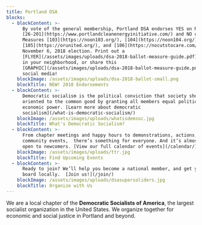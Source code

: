 ```yaml
---
title: Portland DSA
blocks:
  - blockContent: >-
      By vote of the general membership, Portland DSA endorses YES on Measure
      [26-201](https://www.portlandcleanenergyinitiative.com/) and NO on
      Measures [103](https://noon103.org/), [104](https://noon104.org/),
      [105](https://orunited.org/), and [106](https://nocutstocare.com/) for the
      November 6, 2018 election. Print out a
      [FLYER](/assets/images/uploads/dsa-2018-ballot-measure-guide.pdf) to post
      in your neighborhood, or share this
      [GRAPHIC](/assets/images/uploads/dsa-2018-ballot-measure-guide.png) on
      social media!
    blockImage: /assets/images/uploads/dsa-2018-ballot-small.png
    blockTitle: NEW! 2018 Endorsements
  - blockContent: >-
      Democratic socialism is the political conviction that society should be
      oriented to the common good by granting all members equal political and
      economic power. [Learn more about democratic
      socialism](/what-is-democratic-socialism/)
    blockImage: /assets/images/uploads/whatisdemsoc.jpg
    blockTitle: What's Democratic Socialism?
  - blockContent: >-
      From chapter meetings and happy hours to demonstrations, actions, and
      community events,  there’s something for everyone. And it’s almost all
      open to newcomers. [View our full calendar of events](/calendar/)
    blockImage: /assets/images/uploads/ttr.jpg
    blockTitle: Find Upcoming Events
  - blockContent: >-
      Ready to join? We’ll help you become a national member, and get you on
      board locally.  [Join us!](/join/)
    blockImage: /assets/images/uploads/dsasupersoliders.jpg
    blockTitle: Organize with Us
---
```

We are a local chapter of the **Democratic Socialists of America**, the largest socialist organization in the United States. We organize together for economic and social justice in Portland and beyond.
